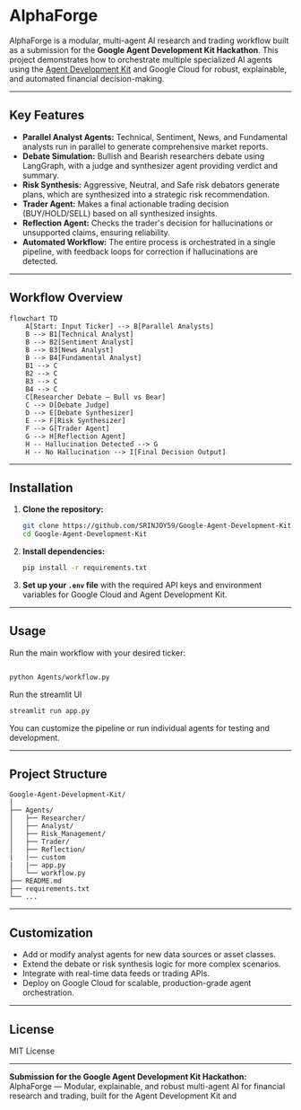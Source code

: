 # AlphaForge

AlphaForge is a modular, multi-agent AI research and trading workflow built as a submission for the **Google Agent Development Kit Hackathon**. This project demonstrates how to orchestrate multiple specialized AI agents using the [Agent Development Kit](https://github.com/google/adk-python) and Google Cloud for robust, explainable, and automated financial decision-making.

---

## Key Features

- **Parallel Analyst Agents:** Technical, Sentiment, News, and Fundamental analysts run in parallel to generate comprehensive market reports.
- **Debate Simulation:** Bullish and Bearish researchers debate using LangGraph, with a judge and synthesizer agent providing verdict and summary.
- **Risk Synthesis:** Aggressive, Neutral, and Safe risk debators generate plans, which are synthesized into a strategic risk recommendation.
- **Trader Agent:** Makes a final actionable trading decision (BUY/HOLD/SELL) based on all synthesized insights.
- **Reflection Agent:** Checks the trader's decision for hallucinations or unsupported claims, ensuring reliability.
- **Automated Workflow:** The entire process is orchestrated in a single pipeline, with feedback loops for correction if hallucinations are detected.


---

## Workflow Overview

```mermaid
flowchart TD
    A[Start: Input Ticker] --> B[Parallel Analysts]
    B --> B1[Technical Analyst]
    B --> B2[Sentiment Analyst]
    B --> B3[News Analyst]
    B --> B4[Fundamental Analyst]
    B1 --> C
    B2 --> C
    B3 --> C
    B4 --> C
    C[Researcher Debate – Bull vs Bear]
    C --> D[Debate Judge]
    D --> E[Debate Synthesizer]
    E --> F[Risk Synthesizer]
    F --> G[Trader Agent]
    G --> H[Reflection Agent]
    H -- Hallucination Detected --> G
    H -- No Hallucination --> I[Final Decision Output]
```

---

## Installation

1. **Clone the repository:**
    ```bash
    git clone https://github.com/SRINJOY59/Google-Agent-Development-Kit
    cd Google-Agent-Development-Kit
    ```

2. **Install dependencies:**
    ```bash
    pip install -r requirements.txt
    ```

3. **Set up your `.env` file** with the required API keys and environment variables for Google Cloud and Agent Development Kit.

---

## Usage

Run the main workflow with your desired ticker:

```bash

python Agents/workflow.py
```

Run the streamlit UI 

```bash
streamlit run app.py
```


You can customize the pipeline or run individual agents for testing and development.

---

## Project Structure

```
Google-Agent-Development-Kit/
│
├── Agents/
│   ├── Researcher/
│   ├── Analyst/
│   ├── Risk_Management/
│   ├── Trader/
│   ├── Reflection/
|   |── custom
|   |── app.py
│   └── workflow.py
├── README.md
├── requirements.txt
└── ...
```

---

## Customization

- Add or modify analyst agents for new data sources or asset classes.
- Extend the debate or risk synthesis logic for more complex scenarios.
- Integrate with real-time data feeds or trading APIs.
- Deploy on Google Cloud for scalable, production-grade agent orchestration.

---

## License

MIT License

---

**Submission for the Google Agent Development Kit Hackathon:**  
AlphaForge — Modular, explainable, and robust multi-agent AI for financial research and trading, built for the Agent Development Kit and